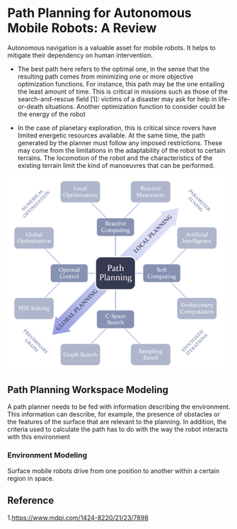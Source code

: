 # Path Planning for Autonomous Mobile Robots: A Review
Autonomous navigation is a valuable asset for mobile robots. It helps to mitigate their
dependency on human intervention.

- The best path here refers to the optimal one, in the
sense that the resulting path comes from minimizing one or more objective optimization
functions. For instance, this path may be the one entailing the least amount of time. This is
critical in missions such as those of the search-and-rescue field [1]: victims of a disaster
may ask for help in life-or-death situations. Another optimization function to consider
could be the energy of the robot

-  In the case of planetary exploration, this is critical since
rovers have limited energetic resources available. At the same time, the path generated
by the planner must follow any imposed restrictions. These may come from the limitations
in the adaptability of the robot to certain terrains. The locomotion of the robot and the
characteristics of the existing terrain limit the kind of manoeuvres that can be performed.

![](img/ppa.png)

## Path Planning Workspace Modeling

A path planner needs to be fed with information describing the environment.
This
information can describe, for example, the presence of obstacles or the features of the
surface that are relevant to the planning. In addition, the criteria used to calculate the path
has to do with the way the robot interacts with this environment

### Environment Modeling

Surface mobile robots drive from one position to another within a certain region in
space. 

## Reference
1.<https://www.mdpi.com/1424-8220/21/23/7898>